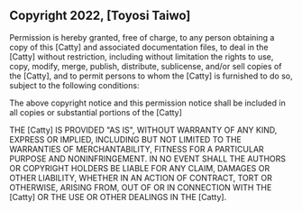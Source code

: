 ## Copyright 2022, [Toyosi Taiwo]

Permission is hereby granted, free of charge, to any person obtaining a copy of this [Catty] and associated documentation files, to deal in the [Catty] without restriction, including without limitation the rights to use, copy, modify, merge, publish, distribute, sublicense, and/or sell copies of the [Catty], and to permit persons to whom the [Catty] is furnished to do so, subject to the following conditions:

The above copyright notice and this permission notice shall be included in all copies or substantial portions of the [Catty]

THE [Catty] IS PROVIDED "AS IS", WITHOUT WARRANTY OF ANY KIND, EXPRESS OR IMPLIED, INCLUDING BUT NOT LIMITED TO THE WARRANTIES OF MERCHANTABILITY, FITNESS FOR A PARTICULAR PURPOSE AND NONINFRINGEMENT. IN NO EVENT SHALL THE AUTHORS OR COPYRIGHT HOLDERS BE LIABLE FOR ANY CLAIM, DAMAGES OR OTHER LIABILITY, WHETHER IN AN ACTION OF CONTRACT, TORT OR OTHERWISE, ARISING FROM, OUT OF OR IN CONNECTION WITH THE [Catty] OR THE USE OR OTHER DEALINGS IN THE [Catty].